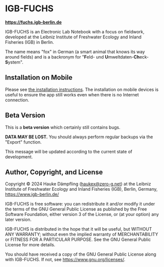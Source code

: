 IGB-FUCHS
=========

**<https://fuchs.igb-berlin.de>**

IGB-FUCHS is an Electronic Lab Notebook with a focus on fieldwork, developed at
the Leibniz Institute of Freshwater Ecology and Inland Fisheries (IGB) in Berlin.

The name means "fox" in German (a smart animal that knows its way around fields)
and is a backronym for "**F**eld- und **U**mweltdaten-**Ch**eck-**S**ystem".

Installation on Mobile
----------------------

Please see [the installation instructions](src/images/IGB-FUCHS_Mobile-Installation.pdf).
The installation on mobile devices is useful to ensure the app still works even when there
is no Internet connection.

Beta Version
------------

This is a **beta version** which certainly still contains bugs.

**DATA MAY BE LOST.**
You should always perform regular backups via the "Export" function.

This message will be updated according to the current state of development.


Author, Copyright, and License
------------------------------

Copyright © 2024 Hauke Dämpfling (haukex@zero-g.net)
at the Leibniz Institute of Freshwater Ecology and Inland Fisheries (IGB),
Berlin, Germany, <https://www.igb-berlin.de/>

IGB-FUCHS is free software: you can redistribute it and/or modify it under
the terms of the GNU General Public License as published by the Free Software
Foundation, either version 3 of the License, or (at your option) any later version.

IGB-FUCHS is distributed in the hope that it will be useful, but WITHOUT
ANY WARRANTY; without even the implied warranty of MERCHANTABILITY or FITNESS
FOR A PARTICULAR PURPOSE. See the GNU General Public License for more details.

You should have received a copy of the GNU General Public License along with
IGB-FUCHS. If not, see <https://www.gnu.org/licenses/>.